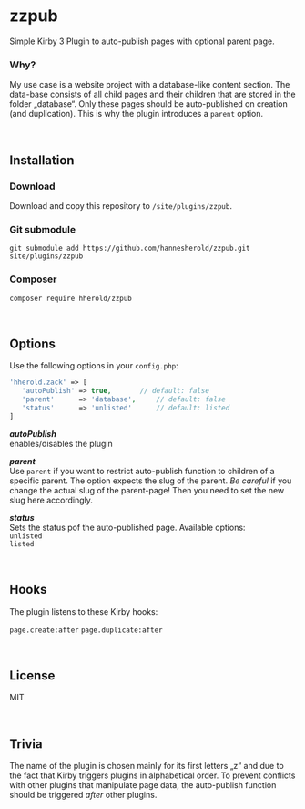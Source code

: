 # zzpub

Simple Kirby 3 Plugin to auto-publish pages with optional parent page.

### Why?

My use case is a website project with a database-like content section. The data-base consists of all child pages and their children that are stored in the folder „database“. Only these pages should be auto-published on creation (and duplication). This is why the plugin introduces a `parent` option.

<br>

## Installation

### Download

Download and copy this repository to `/site/plugins/zzpub`.

### Git submodule

```
git submodule add https://github.com/hannesherold/zzpub.git site/plugins/zzpub
```

### Composer

```
composer require hherold/zzpub
```

<br>

## Options

Use the following options in your `config.php`:


```php
'hherold.zack' => [
   'autoPublish' => true,		// default: false
   'parent'      => 'database',		// default: false
   'status'      => 'unlisted'		// default: listed
]
```

___autoPublish___
<br>
enables/disables the plugin

___parent___
<br>
Use `parent` if you want to restrict auto-publish function to children of a specific parent. The option expects the slug of the parent.
_Be careful_ if you change the actual slug of the parent-page! Then you need to set the new slug here accordingly.

___status___
<br>
Sets the status pof the auto-published page. Available options:
<br>
`unlisted`
<br>
`listed`

<br>

## Hooks

The plugin listens to these Kirby hooks:

`page.create:after`
`page.duplicate:after`

<br>

## License

MIT

<br>

## Trivia

The name of the plugin is chosen mainly for its first letters „z“ and due to the fact that Kirby triggers plugins in alphabetical order. To prevent conflicts with other plugins that manipulate page data, the auto-publish function should be triggered *after* other plugins.
